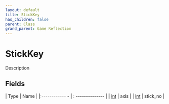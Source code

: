 ```yaml
---
layout: default
title: StickKey
has_children: false
parent: Class
grand_parent: Game Reflection
---
```

# StickKey
Description 

## Fields
| Type | Name |
|:------------ - | : -------------- |
| [int](game-reflection/enums/int.md) | axis |
| [int](game-reflection/enums/int.md) | stick_no |
